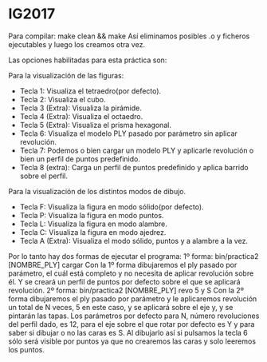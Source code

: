 # IG2017

Para compilar: make clean && make
Así eliminamos posibles .o y ficheros ejecutables y luego los creamos otra vez.

Las opciones habilitadas para esta práctica son:

  Para la visualización de las figuras:
  - Tecla 1: Visualiza el tetraedro(por defecto).
  - Tecla 2: Visualiza el cubo.
  - Tecla 3 (Extra): Visualiza la pirámide.
  - Tecla 4 (Extra): Visualiza el octaedro.
  - Tecla 5 (Extra): Visualiza el prisma hexagonal.
  - Tecla 6: Visualiza el modelo PLY pasado por parámetro sin aplicar revolución.
  - Tecla 7: Podemos o bien cargar un modelo PLY y aplicarle revolución o bien un perfil de puntos predefinido.
  - Tecla 8 (extra): Carga un perfil de puntos predefinido y aplica barrido sobre el perfil.

  Para la visualización de los distintos modos de dibujo.
  - Tecla F: Visualiza la figura en modo sólido(por defecto).
  - Tecla P: Visualiza la figura en modo puntos.
  - Tecla L: Visualiza la figura en modo alambre.
  - Tecla C: Visualiza la figura en modo ajedrez.
  - Tecla A (Extra): Visualiza el modo sólido, puntos y a alambre a la vez.

Por lo tanto hay dos formas de ejecutar el programa:
  1º forma: bin/practica2 [NOMBRE_PLY] cargar
	Con la 1º forma dibujaremos el ply pasado por parámetro, el cuál está completo y no necesita de aplicar revolución sobre él. Y se creará un perfil de puntos por defecto sobre el que se aplicará revolución.
  2º forma: bin/practica2 [NOMBRE_PLY] revo 5 y S
	Con la 2º forma dibujaremos el ply pasado por parámetro y le aplicaremos revolución un total de N veces, 5 en este caso, y se aplicará sobre el eje y, y se pintarán las tapas. Los parámetros por defecto para N, número revoluciones del perfil dado, es 12, para el eje sobre el que rotar por defecto es Y y para saber si dibujar o no las caras es S. Al dibujarlo así si pulsamos la tecla 6 sólo será visible por puntos ya que no crearemos las caras y solo leeremos los puntos.
